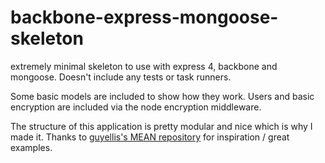 # backbone-express-mongoose-skeleton
extremely minimal skeleton to use with express 4, backbone and mongoose. Doesn't include any tests or task runners. 

Some basic models are included to show how they work. Users and basic encryption are included via the node encryption middleware.

The structure of this application is pretty modular and nice which is why I made it. Thanks to [guyellis's MEAN repository](https://github.com/guyellis/MEANAppsFiles) for inspiration / great examples.